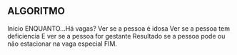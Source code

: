 # 
## ALGORITMO
Início
ENQUANTO...Há vagas?
Ver se a pessoa é idosa
Ver se a pessoa tem deficiencia
E ver se a pessoa for gestante
Resultado se a pessoa pode ou não estacionar na vaga especial
FIM.
